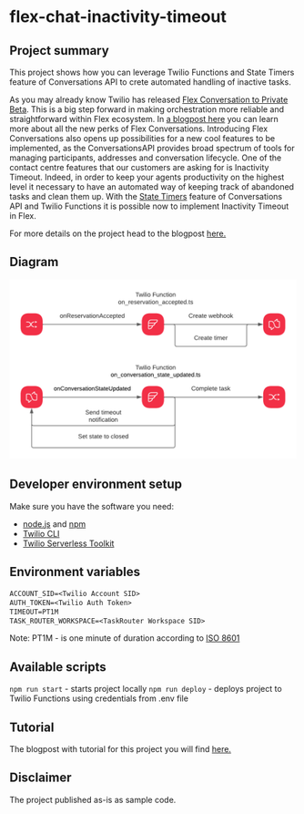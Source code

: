 # flex-chat-inactivity-timeout

## Project summary

This project shows how you can leverage Twilio Functions and State Timers feature of Conversations API to crete automated handling of inactive tasks.

As you may already know Twilio has released [Flex Conversation to Private Beta](https://www.twilio.com/changelog/announcing-flex-conversations-public-beta). 
This is a big step forward in making orchestration more reliable and straightforward within Flex ecosystem. 
In [a blogpost here](https://www.twilio.com/blog/flex-conversations-public-beta) you can learn more about all the new perks of Flex Conversations. 
Introducing Flex Conversations also opens up possibilities for a new cool features to be implemented, as the ConversationsAPI provides broad spectrum of tools for managing participants, addresses and conversation lifecycle.
One of the contact centre features that our customers are asking for is Inactivity Timeout. 
Indeed, in order to keep your agents productivity on the highest level it necessary to have an automated way of keeping track of abandoned tasks and clean them up. 
With the [State Timers](https://www.twilio.com/docs/conversations/states-timers) feature of Conversations API and Twilio Functions it is possible now to implement Inactivity Timeout in Flex.

For more details on the project head to the blogpost [here.](https://www.twilio.com/blog/tag/functions)

## Diagram

![Diagram](./docs/assets/diagram.png)

## Developer environment setup
Make sure you have the software you need:

- [node.js](https://nodejs.org/) and [npm](https://docs.npmjs.com/downloading-and-installing-node-js-and-npm)
- [Twilio CLI](https://www.twilio.com/docs/twilio-cli/quickstart)
- [Twilio Serverless Toolkit](https://www.twilio.com/docs/labs/serverless-toolkit)

## Environment variables

```shell
ACCOUNT_SID=<Twilio Account SID>
AUTH_TOKEN=<Twilio Auth Token>
TIMEOUT=PT1M
TASK_ROUTER_WORKSPACE=<TaskRouter Workspace SID>
```

Note: PT1M - is one minute of duration according to [ISO 8601](https://en.wikipedia.org/wiki/ISO_8601)

## Available scripts
`npm run start` - starts project locally
`npm run deploy` - deploys project to Twilio Functions using credentials from .env file

## Tutorial
The blogpost with tutorial for this project you will find [here.](https://www.twilio.com/blog/tag/functions)

## Disclaimer
The project published as-is as sample code.